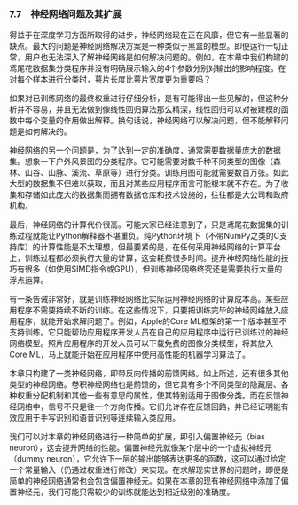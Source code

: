 ### 7.7　神经网络问题及其扩展

得益于在深度学习方面所取得的进步，神经网络现在正在风靡，但它有一些显著的缺点。最大的问题是神经网络解决方案是一种类似于黑盒的模型。即便运行一切正常，用户也无法深入了解神经网络是如何解决问题的。例如，在本章中我们构建的鸢尾花数据集分类程序并没有明确展示输入的4个参数分别对输出的影响程度。在对每个样本进行分类时，萼片长度比萼片宽度更为重要吗？

如果对已训练网络的最终权重进行仔细分析，是有可能得出一些见解的，但这种分析并不容易，并且无法做到像线性回归算法那么精深，线性回归可以对被建模的函数中每个变量的作用做出解释。换句话说，神经网络可以解决问题，但不能解释问题是如何解决的。

神经网络的另一个问题是，为了达到一定的准确度，通常需要数据量庞大的数据集。想象一下户外风景图的分类程序。它可能需要对数千种不同类型的图像（森林、山谷、山脉、溪流、草原等）进行分类。训练用图可能就需要数百万张。如此大型的数据集不但难以获取，而且对某些应用程序而言可能根本就不存在。为了收集和存储如此庞大的数据集而拥有数据仓库和技术设施的，往往都是大公司和政府机构。

最后，神经网络的计算代价很高。可能大家已经注意到了，只是鸢尾花数据集的训练过程就能让Python解释器不堪重负。纯Python环境下（不带NumPy之类的C支持库）的计算性能是不太理想，但最要紧的是，在任何采用神经网络的计算平台上，训练过程都必须执行大量的计算，这会耗费很多时间。提升神经网络性能的技巧有很多（如使用SIMD指令或GPU），但训练神经网络终究还是需要执行大量的浮点运算。

有一条告诫非常好，就是训练神经网络比实际运用神经网络的计算成本高。某些应用程序不需要持续不断的训练。在这些情况下，只要把训练完毕的神经网络放入应用程序，就能开始求解问题了。例如，Apple的Core ML框架的第一个版本甚至不支持训练。它只能帮助应用程序开发人员在自己的应用程序中运行已训练过的神经网络模型。照片应用程序的开发人员可以下载免费的图像分类模型，将其放入Core ML，马上就能开始在应用程序中使用高性能的机器学习算法了。

本章只构建了一类神经网络，即带反向传播的前馈网络。如上所述，还有很多其他类型的神经网络。卷积神经网络也是前馈的，但它具有多个不同类型的隐藏层、各种权重分配机制和其他一些有意思的属性，使其特别适用于图像分类。而在反馈神经网络中，信号不只是往一个方向传播。它们允许存在反馈回路，并已经证明能有效应用于手写识别和语音识别等连续输入类应用。

我们可以对本章的神经网络进行一种简单的扩展，即引入偏置神经元（bias neuron），这会提升网络的性能。偏置神经元就像某个层中的一个虚拟神经元（dummy neuron），它允许下一层的输出能够表达更多的函数，这可以通过给定一个常量输入（仍通过权重进行修改）来实现。在求解现实世界的问题时，即便是简单的神经网络通常也会包含偏置神经元。如果在本章的现有神经网络中添加了偏置神经元，我们可能只需较少的训练就能达到相近级别的准确度。

